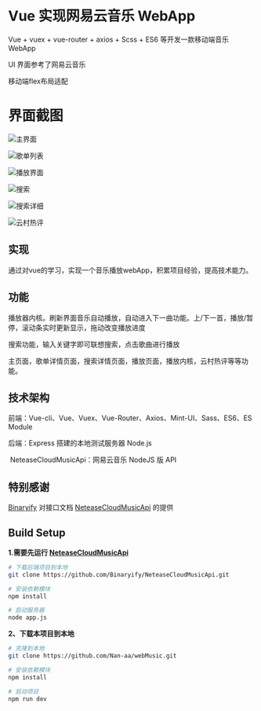 # Vue 实现网易云音乐 WebApp
 Vue + vuex + vue-router + axios  + Scss + ES6 等开发一款移动端音乐 WebApp

UI 界面参考了网易云音乐

移动端flex布局适配


# 界面截图

![主界面](./ui/main.png)

![歌单列表](./ui/list.png)

![播放界面](./ui/play.png)

![搜索](./ui/search.png)

![搜索详细](./ui/search1.png)

![云村热评](./ui/cloud.png)

## 实现

通过对vue的学习，实现一个音乐播放webApp，积累项目经验，提高技术能力。

## 功能

播放器内核。刷新界面音乐自动播放，自动进入下一曲功能。上/下一首，播放/暂停，滚动条实时更新显示，拖动改变播放进度

搜索功能，输入关键字即可联想搜索，点击歌曲进行播放

主页面，歌单详情页面，搜索详情页面，播放页面，播放内核，云村热评等等功能。

## 技术架构

前端：Vue-cli、Vue、Vuex、Vue-Router、Axios、Mint-UI、Sass、ES6、ES Module

后端：Express 搭建的本地测试服务器  Node.js

​			NeteaseCloudMusicApi：网易云音乐 NodeJS 版 API

## 特别感谢

 [Binaryify](https://github.com/Binaryify) 对接口文档 [NeteaseCloudMusicApi](https://binaryify.github.io/NeteaseCloudMusicApi/#/?id=neteasecloudmusicapi) 的提供

## Build Setup

**1.需要先运行 [NeteaseCloudMusicApi](https://binaryify.github.io/NeteaseCloudMusicApi/#/?id=neteasecloudmusicapi)**

``` bash
# 下载后端项目到本地
git clone https://github.com/Binaryify/NeteaseCloudMusicApi.git

# 安装依赖模块
npm install

# 启动服务器
node app.js
```

**2、下载本项目到本地**

```bash
# 克隆到本地
git clone https://github.com/Nan-aa/webMusic.git

# 安装依赖模块
npm install

# 启动项目
npm run dev
```


